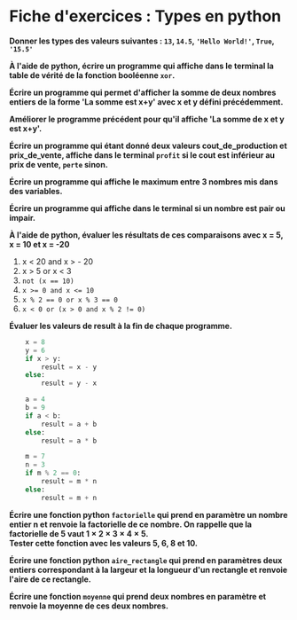 # Fiche d'exercices : Types en python

**Donner les types des valeurs suivantes : `13`, `14.5`, `'Hello World!'`, `True`, `'15.5'`**  

**À l'aide de python, écrire un programme qui affiche dans le terminal la table de vérité de la fonction booléenne `xor`.**  

**Écrire un programme qui permet d'afficher la somme de deux nombres entiers de la forme 'La somme est x+y' avec x et y défini précédemment.**  

**Améliorer le programme précédent pour qu'il affiche 'La somme de x et y est x+y'.**  

**Écrire un programme qui étant donné deux valeurs cout_de_production et prix_de_vente, affiche dans le terminal `profit` si le cout est inférieur au prix de vente, `perte` sinon.**  

**Écrire un programme qui affiche le maximum entre 3 nombres mis dans des variables.**  

**Écrire un programme qui affiche dans le terminal si un nombre est pair ou impair.**  

**À l'aide de python, évaluer les résultats de ces comparaisons avec x = 5, x = 10 et x = -20**  

   1. x < 20 and x > - 20
   2. x > 5 or x < 3
   3. `not (x == 10)`
   4. `x >= 0 and x <= 10`
   5. `x % 2 == 0 or x % 3 == 0`
   6. `x < 0 or (x > 0 and x % 2 != 0)`

**Évaluer les valeurs de result à la fin de chaque programme.**  

```python
    x = 8
    y = 6
    if x > y:
        result = x - y
    else:
        result = y - x
```

```python
    a = 4
    b = 9
    if a < b:
        result = a + b
    else:
        result = a * b
```

```python
    m = 7
    n = 3
    if m % 2 == 0:
        result = m * n
    else:
        result = m + n
```

**Écrire une fonction python `factorielle` qui prend en paramètre un nombre entier n et renvoie la factorielle de ce nombre. On rappelle que la factorielle de 5 vaut $1\times2\times3\times4\times5$.**  
**Tester cette fonction avec les valeurs 5, 6, 8 et 10.**  

**Écrire une fonction python `aire_rectangle` qui prend en paramètres deux entiers correspondant à la largeur et la longueur d'un rectangle et renvoie l'aire de ce rectangle.**  

**Écrire une fonction `moyenne` qui prend deux nombres en paramètre et renvoie la moyenne de ces deux nombres.**